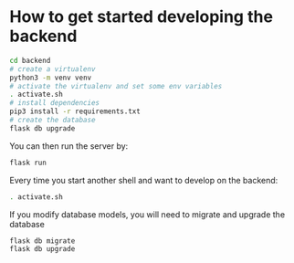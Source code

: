 # How to get started developing the backend

```bash
cd backend
# create a virtualenv
python3 -m venv venv
# activate the virtualenv and set some env variables
. activate.sh
# install dependencies
pip3 install -r requirements.txt
# create the database
flask db upgrade
```

You can then run the server by:
```bash
flask run
```
Every time you start another shell and want to develop on the backend:

```bash
. activate.sh
```

If you modify database models, you will need to migrate and upgrade the database
```bash
flask db migrate
flask db upgrade
```
